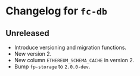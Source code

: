 # Changelog for `fc-db`

## Unreleased
* Introduce versioning and migration functions.
* New version 2.
* New column `ETHEREUM_SCHEMA_CACHE` in version 2.
* Bump `fp-storage` to `2.0.0-dev`.
